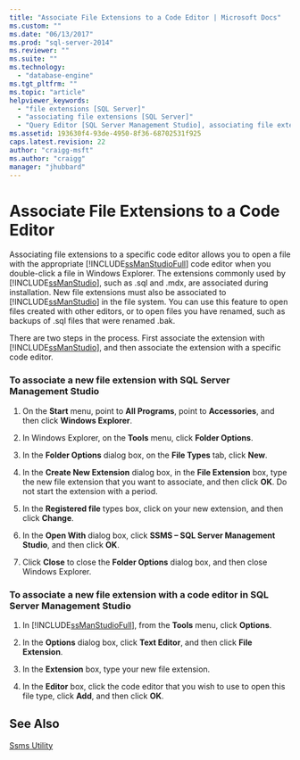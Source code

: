 ```yaml
---
title: "Associate File Extensions to a Code Editor | Microsoft Docs"
ms.custom: ""
ms.date: "06/13/2017"
ms.prod: "sql-server-2014"
ms.reviewer: ""
ms.suite: ""
ms.technology: 
  - "database-engine"
ms.tgt_pltfrm: ""
ms.topic: "article"
helpviewer_keywords: 
  - "file extensions [SQL Server]"
  - "associating file extensions [SQL Server]"
  - "Query Editor [SQL Server Management Studio], associating file extensions"
ms.assetid: 193630f4-93de-4950-8f36-68702531f925
caps.latest.revision: 22
author: "craigg-msft"
ms.author: "craigg"
manager: "jhubbard"
---
```

# Associate File Extensions to a Code Editor
  Associating file extensions to a specific code editor allows you to open a file with the appropriate [!INCLUDE[ssManStudioFull](../includes/ssmanstudiofull-md.md)] code editor when you double-click a file in Windows Explorer. The extensions commonly used by [!INCLUDE[ssManStudio](../includes/ssmanstudio-md.md)], such as .sql and .mdx, are associated during installation. New file extensions must also be associated to [!INCLUDE[ssManStudio](../includes/ssmanstudio-md.md)] in the file system. You can use this feature to open files created with other editors, or to open files you have renamed, such as backups of .sql files that were renamed .bak.  
  
 There are two steps in the process. First associate the extension with [!INCLUDE[ssManStudio](../includes/ssmanstudio-md.md)], and then associate the extension with a specific code editor.  
  
### To associate a new file extension with SQL Server Management Studio  
  
1.  On the **Start** menu, point to **All Programs**, point to **Accessories**, and then click **Windows Explorer**.  
  
2.  In Windows Explorer, on the **Tools** menu, click **Folder Options**.  
  
3.  In the **Folder Options** dialog box, on the **File Types** tab, click **New**.  
  
4.  In the **Create New Extension** dialog box, in the **File Extension** box, type the new file extension that you want to associate, and then click **OK**. Do not start the extension with a period.  
  
5.  In the **Registered file** types box, click on your new extension, and then click **Change**.  
  
6.  In the **Open With** dialog box, click **SSMS – SQL Server Management Studio**, and then click **OK**.  
  
7.  Click **Close** to close the **Folder Options** dialog box, and then close Windows Explorer.  
  
### To associate a new file extension with a code editor in SQL Server Management Studio  
  
1.  In [!INCLUDE[ssManStudioFull](../includes/ssmanstudiofull-md.md)], from the **Tools** menu, click **Options**.  
  
2.  In the **Options** dialog box, click **Text Editor**, and then click **File Extension**.  
  
3.  In the **Extension** box, type your new file extension.  
  
4.  In the **Editor** box, click the code editor that you wish to use to open this file type, click **Add**, and then click **OK**.  
  
## See Also  
 [Ssms Utility](../../2014/database-engine/ssms-utility.md)  
  
  